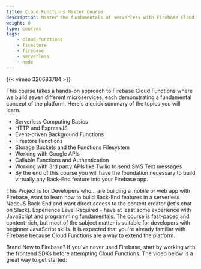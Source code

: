 ```yaml
---
title: Cloud Functions Master Course
description: Master the fundamentals of serverless with Firebase Cloud Functions where we build seven different microservices
weight: 0
type: courses
tags: 
    - cloud-functions
    - firestore
    - firebase
    - serverless
    - node
---
```


{{< vimeo 320683784 >}}

This course takes a hands-on approach to Firebase Cloud Functions where we build seven different microservices, each demonstrating a fundamental concept of the platform. Here's a quick summary of the topics you will learn.

- Serverless Computing Basics
- HTTP and ExpressJS
- Event-driven Background Functions
- Firestore Functions
- Storage Buckets and the Functions Filesystem
- Working with Google APIs
- Callable Functions and Authentication
- Working with 3rd party APIs like Twilio to send SMS Text messages
- By the end of this course you will have the foundation necessary to build virtually any Back-End feature into your Firebase app.

This Project is for Developers who... are building a mobile or web app with Firebase, want to learn how to build Back-End features in a serverless NodeJS Back-End and want direct access to the content creator (let's chat on Slack).  Experience Level Required - have at least some experience with JavaScript and programming fundamentals.  The course is fast-paced and content-rich, but most of the subject matter is suitable for developers with beginner JavaScript skills. It is expected that you're already familiar with Firebase because Cloud Functions are a way to extend the platform.

Brand New to Firebase?
If you've never used Firebase, start by working with the frontend SDKs before attempting Cloud Functions. The video below is a great way to get started: